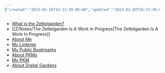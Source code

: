 ```yaml
---
{"created":"2023-01-16T14:12:39-06:00","updated":"2023-02-02T16:37:45-06:00","dg-home":true,"dg-publish":true,"title":"Welcome!","tags":["self/life-optimization/organization/PKM","gardenEntry","gardenEntry","gardenEntry","gardenEntry"],"zettelgarden":true,"note-type":["fleeting","literature","reference","permanent"],"cssclass":"magazine","permalink":"/z/home/","dgPassFrontmatter":true}
---
```


- [What is the Zettelgarden?](Zettelgarden.md)
- [[Z/Notes/The Zettelgarden Is A Work In Progress\|The Zettelgarden Is A Work In Progress]]
- [About Me](About%20Me.md)
- [My Linktree](https://linktr.ee/4ejl)
- [My Public Bookmarks](https://raindrop.io/ejlewis)
- [About PKMs](Personal%20Knowledge%20Management%20(PKM).md)
- [My PKM](Lucid%20Drunkenness.md)
- [About Digital Gardens](Digital%20Garden.md)
